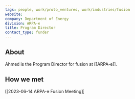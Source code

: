 ```yaml
---
tags: people, work/proto_ventures, work/industries/fusion
website: 
company: Department of Energy
division: ARPA-e
title: Program Director
contact_type: funder
---
```

## About
Ahmed is the Program Director for fusion at [[ARPA-e]].
## How we met
[[2023-06-14 ARPA-e Fusion Meeting]]

